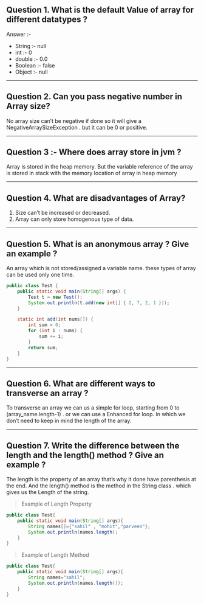## Question 1. What is the default Value of array for different datatypes  ?
Answer :- 
* String  :- null
* int :- 0
* double :- 0.0
* Boolean :- false
* Object :- null

___
## Question 2. Can you pass negative number in Array size?
No array size can’t be negative if done so it will give a NegativeArraySizeException . but it can be 0 or positive.

___
## Question 3 :- Where does array store in jvm ?
 Array is stored in the heap memory. But the variable reference of the array is stored in stack with the memory location of array in heap memory
 ___
 ## Question 4. What are disadvantages of Array?
1.  Size can’t be increased or decreased.
1. Array can only store homogenous type of data.
___
## Question 5. What is an anonymous array ? Give an example ?
An array which is not stored/assigned a variable name. these types of array can be used only one time.
```java
public class Test {
    public static void main(String[] args) {
        Test t = new Test();
        System.out.println(t.add(new int[] { 2, 7, 2, 1 }));
    }

    static int add(int nums[]) {
        int sum = 0;
        for (int i : nums) {
            sum += i;
        }
        return sum;
    }
}

```
___
## Question 6. What are different ways to transverse an array ?
To transverse an array we can us a simple for loop, starting from 0 to (array_name.length-1) . or we can use a Enhanced for loop.
In which we don’t need to keep in mind the length of the array.
___
## Question 7. Write the difference between the length and the length() method ? Give an example ?
The length is the property of an array that’s why it done have parenthesis at the end. And the length() method is the method in the String class . which gives us the Length of the string.

> Example of Length Property
```java 
public class Test{
    public static void main(String[] args){
        String names[]={"sahil" , "mohit","parveen"};
        System.out.println(names.length);
    }
}

```
> Example of Length Method
```java 
public class Test{
    public static void main(String[] args){
        String names="sahil";
        System.out.println(names.length());
    }
}
```